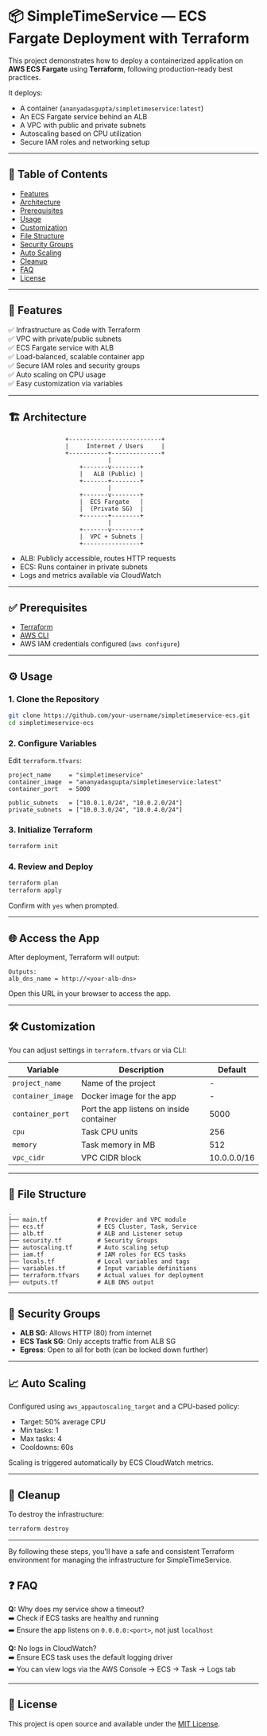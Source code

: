 # 📦 SimpleTimeService — ECS Fargate Deployment with Terraform

This project demonstrates how to deploy a containerized application on **AWS ECS Fargate** using **Terraform**, following production-ready best practices.

It deploys:
- A container (`ananyadasgupta/simpletimeservice:latest`)
- An ECS Fargate service behind an ALB
- A VPC with public and private subnets
- Autoscaling based on CPU utilization
- Secure IAM roles and networking setup

---

## 🧭 Table of Contents

- [Features](#features)
- [Architecture](#architecture)
- [Prerequisites](#prerequisites)
- [Usage](#usage)
- [Customization](#customization)
- [File Structure](#file-structure)
- [Security Groups](#security-groups)
- [Auto Scaling](#auto-scaling)
- [Cleanup](#cleanup)
- [FAQ](#faq)
- [License](#license)

---

## 🚀 Features

✅ Infrastructure as Code with Terraform  
✅ VPC with private/public subnets  
✅ ECS Fargate service with ALB  
✅ Load-balanced, scalable container app  
✅ Secure IAM roles and security groups  
✅ Auto scaling on CPU usage  
✅ Easy customization via variables

---

## 🏗️ Architecture

```
                +--------------------------+
                |     Internet / Users     |
                +-----------+--------------+
                            |
                    +-------v--------+
                    |   ALB (Public) |
                    +-------+--------+
                            |
                    +-------v--------+
                    |  ECS Fargate   |
                    |  (Private SG)  |
                    +-------+--------+
                            |
                    +-------v--------+
                    |  VPC + Subnets |
                    +----------------+
```

- ALB: Publicly accessible, routes HTTP requests
- ECS: Runs container in private subnets
- Logs and metrics available via CloudWatch

---

## ✅ Prerequisites

- [Terraform](https://developer.hashicorp.com/terraform/install)
- [AWS CLI](https://docs.aws.amazon.com/cli/latest/userguide/install-cliv2.html)
- AWS IAM credentials configured (`aws configure`)

---

## ⚙️ Usage

### 1. Clone the Repository

```bash
git clone https://github.com/your-username/simpletimeservice-ecs.git
cd simpletimeservice-ecs
```

### 2. Configure Variables

Edit `terraform.tfvars`:

```hcl
project_name     = "simpletimeservice"
container_image  = "ananyadasgupta/simpletimeservice:latest"
container_port   = 5000

public_subnets   = ["10.0.1.0/24", "10.0.2.0/24"]
private_subnets  = ["10.0.3.0/24", "10.0.4.0/24"]
```

### 3. Initialize Terraform

```bash
terraform init
```

### 4. Review and Deploy

```bash
terraform plan
terraform apply
```

Confirm with `yes` when prompted.

---

## 🌐 Access the App

After deployment, Terraform will output:

```
Outputs:
alb_dns_name = http://<your-alb-dns>
```

Open this URL in your browser to access the app.

---

## 🛠️ Customization

You can adjust settings in `terraform.tfvars` or via CLI:

| Variable           | Description                            | Default     |
|--------------------|----------------------------------------|-------------|
| `project_name`     | Name of the project                    | -           |
| `container_image`  | Docker image for the app               | -           |
| `container_port`   | Port the app listens on inside container | 5000      |
| `cpu`              | Task CPU units                         | 256         |
| `memory`           | Task memory in MB                      | 512         |
| `vpc_cidr`         | VPC CIDR block                         | 10.0.0.0/16 |

---

## 📁 File Structure

```
.
├── main.tf              # Provider and VPC module
├── ecs.tf               # ECS Cluster, Task, Service
├── alb.tf               # ALB and Listener setup
├── security.tf          # Security Groups
├── autoscaling.tf       # Auto scaling setup
├── iam.tf               # IAM roles for ECS tasks
├── locals.tf            # Local variables and tags
├── variables.tf         # Input variable definitions
├── terraform.tfvars     # Actual values for deployment
├── outputs.tf           # ALB DNS output
```

---

## 🔐 Security Groups

- **ALB SG**: Allows HTTP (80) from internet
- **ECS Task SG**: Only accepts traffic from ALB SG
- **Egress**: Open to all for both (can be locked down further)

---

## 📈 Auto Scaling

Configured using `aws_appautoscaling_target` and a CPU-based policy:

- Target: 50% average CPU
- Min tasks: 1
- Max tasks: 4
- Cooldowns: 60s

Scaling is triggered automatically by ECS CloudWatch metrics.

---

## 🧹 Cleanup

To destroy the infrastructure:

```bash
terraform destroy
```

---

By following these steps, you'll have a safe and consistent Terraform environment for managing the infrastructure for SimpleTimeService.

## ❓ FAQ

**Q:** Why does my service show a timeout?  
➡️ Check if ECS tasks are healthy and running  
➡️ Ensure the app listens on `0.0.0.0:<port>`, not just `localhost`  

**Q:** No logs in CloudWatch?  
➡️ Ensure ECS task uses the default logging driver  
➡️ You can view logs via the AWS Console → ECS → Task → Logs tab

---

## 📄 License

This project is open source and available under the [MIT License](LICENSE).
